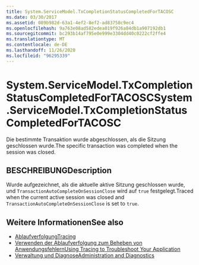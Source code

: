 ```yaml
---
title: System.ServiceModel.TxCompletionStatusCompletedForTACOSC
ms.date: 03/30/2017
ms.assetid: 089b982d-63a1-4ef2-8ef2-ad83758c9ec4
ms.openlocfilehash: 9a763e08ad582edea019f926a84db1a907192db1
ms.sourcegitcommit: bc293b14af795e0e999e3304dd40c0222cf2ffe4
ms.translationtype: MT
ms.contentlocale: de-DE
ms.lasthandoff: 11/26/2020
ms.locfileid: "96295339"
---
```

# <a name="systemservicemodeltxcompletionstatuscompletedfortacosc"></a><span data-ttu-id="59a98-102">System.ServiceModel.TxCompletionStatusCompletedForTACOSC</span><span class="sxs-lookup"><span data-stu-id="59a98-102">System.ServiceModel.TxCompletionStatusCompletedForTACOSC</span></span>

<span data-ttu-id="59a98-103">Die bestimmte Transaktion wurde abgeschlossen, als die Sitzung geschlossen wurde.</span><span class="sxs-lookup"><span data-stu-id="59a98-103">The specific transaction was completed when the session was closed.</span></span>  
  
## <a name="description"></a><span data-ttu-id="59a98-104">BESCHREIBUNG</span><span class="sxs-lookup"><span data-stu-id="59a98-104">Description</span></span>  

 <span data-ttu-id="59a98-105">Wurde aufgezeichnet, als die aktuelle aktive Sitzung geschlossen wurde, und `TransactionAutoCompleteOnSessionClose` wird auf `true` festgelegt.</span><span class="sxs-lookup"><span data-stu-id="59a98-105">Traced when the current active session was closed and `TransactionAutoCompleteOnSessionClose` is set to `true`.</span></span>  
  
## <a name="see-also"></a><span data-ttu-id="59a98-106">Weitere Informationen</span><span class="sxs-lookup"><span data-stu-id="59a98-106">See also</span></span>

- [<span data-ttu-id="59a98-107">Ablaufverfolgung</span><span class="sxs-lookup"><span data-stu-id="59a98-107">Tracing</span></span>](index.md)
- [<span data-ttu-id="59a98-108">Verwenden der Ablaufverfolgung zum Beheben von Anwendungsfehlern</span><span class="sxs-lookup"><span data-stu-id="59a98-108">Using Tracing to Troubleshoot Your Application</span></span>](using-tracing-to-troubleshoot-your-application.md)
- [<span data-ttu-id="59a98-109">Verwaltung und Diagnose</span><span class="sxs-lookup"><span data-stu-id="59a98-109">Administration and Diagnostics</span></span>](../index.md)

